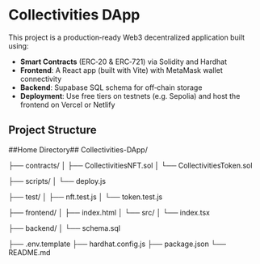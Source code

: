 # Collectivities DApp

This project is a production‑ready Web3 decentralized application built using:

- **Smart Contracts** (ERC‑20 & ERC‑721) via Solidity and Hardhat  
- **Frontend**: A React app (built with Vite) with MetaMask wallet connectivity  
- **Backend**: Supabase SQL schema for off‑chain storage  
- **Deployment**: Use free tiers on testnets (e.g. Sepolia) and host the frontend on Vercel or Netlify

## Project Structure
##Home Directory##
Collectivities-DApp/ 

├── contracts/ 
│ ├── CollectivitiesNFT.sol 
│ └── CollectivitiesToken.sol 

├── scripts/ 
│ └── deploy.js 

├── test/ 
│ ├── nft.test.js 
│ └── token.test.js 

├── frontend/ 
│ ├── index.html 
│ └── src/ 
│ └── index.tsx 

├── backend/ 
│ └── schema.sql 

├── .env.template 
├── hardhat.config.js 
├── package.json 
└── README.md